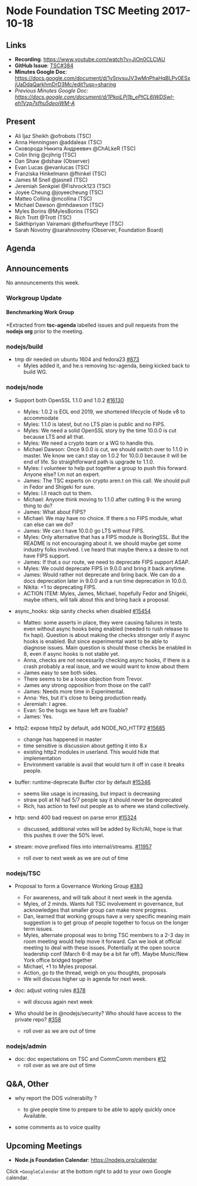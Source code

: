 # Node Foundation TSC Meeting 2017-10-18

## Links

* **Recording**: <https://www.youtube.com/watch?v=JiOn0CLCIAU>
* **GitHub Issue**: [TSC#384](https://github.com/nodejs/TSC/issues/384)
* **Minutes Google Doc**: <https://docs.google.com/document/d/1ySnvsuJV3wMnPhaHqBLPv0ESxjUaDdaQarkhmDrD3Mc/edit?usp=sharing>
* _Previous Minutes Google Doc: <https://docs.google.com/document/d/1PkoiLPj1b_ePtCL6IWDSwI-eh1Vzp7sfhu5deoiWM-A>_

## Present

* Ali Ijaz Sheikh @ofrobots (TSC)
* Anna Henningsen @addaleax (TSC)
* Сковорода Никита Андреевич @ChALkeR (TSC)
* Colin Ihrig @cjihrig (TSC)
* Dan Shaw @dshaw (Observer)
* Evan Lucas @evanlucas (TSC)
* Franziska Hinkelmann @fhinkel (TSC)
* James M Snell @jasnell (TSC)
* Jeremiah Senkpiel @Fishrock123 (TSC)
* Joyee Cheung @joyeecheung (TSC)
* Matteo Collina @mcollina (TSC)
* Michael Dawson @mhdawson (TSC)
* Myles Borins @MylesBorins (TSC)
* Rich Trott @Trott (TSC)
* Sakthipriyan Vairamani @thefourtheye (TSC)
* Sarah Novotny @sarahnovotny (Observer, Foundation Board)

## Agenda

## Announcements

No announcements this week.

### Workgroup Update

#### Benchmarking Work Group

\*Extracted from **tsc-agenda** labelled issues and pull requests from the **nodejs org** prior to the meeting.

### nodejs/build

* tmp dir needed on ubuntu 1604 and fedora23 [#873](https://github.com/nodejs/build/issues/873)
  * Myles added it, and he.s removing tsc-agenda, being kicked back to build WG.

### nodejs/node

* Support both OpenSSL 1.1.0 and 1.0.2 [#16130](https://github.com/nodejs/node/pull/16130)
  * Myles: 1.0.2 is EOL end 2019, we shortened lifecycle of
    Node v8 to accommodate
  * Myles: 1.1.0 is latest, but no LTS plan is public and no FIPS.
  * Myles: We need a solid OpenSSL story by the time 10.0.0 is cut because LTS and all that.
  * Myles: We need a crypto team or a WG to handle this.
  * Michael Dawson: Once 9.0.0 is cut, we should switch over to 1.1.0 in master. We know we can.t stay
    on 1.0.2 for 10.0.0 because it will be end of life. So straightforward path is upgrade to 1.1.0.
  * Myles: I volunteer to help put together a group to push this forward. Anyone else? I.m not an expert.
  * James: The TSC experts on crypto aren.t on this call. We should pull in Fedor and Shigeki for sure.
  * Myles: I.ll reach out to them.
  * Michael: Anyone think moving to 1.1.0 after cutting 9 is the wrong thing to do?
  * James: What about FIPS?
  * Michael: We may have no choice. If there.s no FIPS module, what can else can we do?
  * James: We can.t have 10.0.0 go LTS without FIPS.
  * Myles: Only alternative that has a FIPS module is BoringSSL. But the README is not encouraging about it.
    we should maybe get some industry folks involved. I.ve heard that maybe there.s a desire to not have FIPS support.
  * James: If that.s our route, we need to deprecate FIPS support ASAP.
  * Myles: We could deprecate FIPS in 9.0.0 and bring it back anytime.
  * James: Would rather not deprecate and bring back. We can do a docs deprecation later in 9.0.0 and a run time deprecation in 10.0.0.
  * Nikita: +1 to deprecating FIPS.
  * ACTION ITEM: Myles, James, Michael, hopefully Fedor and Shigeki, maybe others, will talk about this and bring back a proposal.

* async\_hooks: skip sanity checks when disabled [#15454](https://github.com/nodejs/node/pull/15454)
  * Matteo: some asserts in place, they were causing failures
    in tests even without async hooks being enabled (needed to
    rush release to fix hapi).  Question is about making the
    checks stronger only if async hooks is enabled.  But since
    experimental want to be able to diagnose issues.  Main question
    is should those checks be enabled in 8, even if async hooks
    is not stable yet.
  * Anna, checks are not necessarily checking async hooks, if
    there is a crash probably a real issue, and we would want to
    know about them
  * James easy to see both sides.
  * There seems to be a loose objection from Trevor.
  * James any strong opposition from those on the call?
  * James: Needs more time in Experimental.
  * Anna: Yes, but it's close to being production ready.
  * Jeremiah: I agree.
  * Evan: So the bugs we have left are fixable?
  * James: Yes.

* http2: expose http2 by default, add NODE\_NO\_HTTP2  [#15685](https://github.com/nodejs/node/pull/15685)
  * change has happened in master
  * time sensitive is discussion about getting it into 8.x
  * existing http2 modules in userland.  This would
    hide that implementation
  * Environment variable is avail that would turn it off in
    case it breaks people.

* buffer: runtime-deprecate Buffer ctor by default [#15346](https://github.com/nodejs/node/pull/15346)
  * seems like usage is increasing, but impact is decreasing
  * straw poll at NI had 5/7 people say it should never be
    deprecated
  * Rich, has action to feel out people as to where we stand
    collectively.

* http: send 400 bad request on parse error [#15324](https://github.com/nodejs/node/pull/15324)
  * discussed, additional votes will be added by Rich/Ali, hope is that this pushes it over the 50% level.

* stream: move prefixed files into internal/streams. [#11957](https://github.com/nodejs/node/pull/11957)
  * roll over to next week as we are out of time

### nodejs/TSC

* Proposal to form a Governance Working Group [#383](https://github.com/nodejs/TSC/issues/383)
  * For awareness, and will talk about it next week in the agenda.
  * Myles, of 2 minds. Wants full TSC involvement in governance,
    but acknowledges that smaller group can make more progress.
  * Dan, learned that working groups have a very specific meaning
    main suggestion is to get group of people together to focus
    on the longer term issues.
  * Myles, alternate proposal was to bring TSC members to a 2-3
    day in room meeting would help move it forward.  Can we look
    at official meeting to deal with these issues.  Potentially
    at the open source leadership conf (March 6-8 may be a bit
    far off).  Maybe Munic/New York office bridged together
  * Michael, +1 to Myles proposal.
  * Action, go to the thread, weigh on you thoughts, proposals
  * We will discuss higher up in agenda for next week.

* doc: adjust voting rules [#378](https://github.com/nodejs/TSC/pull/378)
  * will discuss again next week

* Who should be in @nodejs/security? Who should have access to the private repo? [#358](https://github.com/nodejs/TSC/issues/358)
  * roll over as we are out of time

### nodejs/admin

* doc: doc expectations on TSC and CommComm members [#12](https://github.com/nodejs/admin/pull/12)
  * roll over as we are out of time

## Q\&A, Other

* why report the DOS vulnerabilty ?
  * to give people time to prepare to be able to apply quickly once
    Available.

* some comments as to voice quality

## Upcoming Meetings

* **Node.js Foundation Calendar**: <https://nodejs.org/calendar>

Click `+GoogleCalendar` at the bottom right to add to your own Google calendar.

